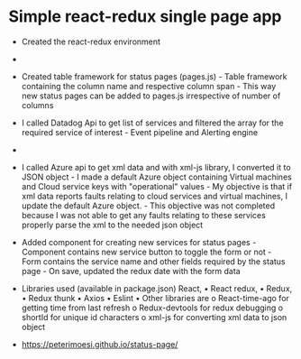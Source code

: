 # Simple react-redux single page app
+ Created the react-redux environment
+
+ Created table framework for status pages (pages.js) - Table framework containing the column name and respective column span - This way new status pages can be added to pages.js irrespective of number of columns
+ I called Datadog Api to get list of services and filtered the array for the required service of interest - Event pipeline and Alerting engine
+ 
+ I called Azure api to get xml data and with xml-js library, I converted it to JSON object - I made a default Azure object containing Virtual machines and Cloud service keys with "operational" values - My objective is that if xml data reports faults relating to cloud services and virtual machines, I update the default Azure object. - This objective was not completed because I was not able to get any faults relating to these services properly parse the xml to the needed json object
+ Added component for creating new services for status pages - Component contains new service button to toggle the form or not - Form contains the service name and other fields required by the status page - On save, updated the redux date with the form data

+ Libraries used (available in package.json)
React,
•	 React redux,
•	Redux,
•	Redux thunk
•	Axios
•	Eslint
•	Other libraries are
o	React-time-ago for getting time from last refresh
o	Redux-devtools for redux debugging
o	shortId for unique id characters
o	xml-js for converting xml data to json object
		
	
	
	
+ https://peterimoesi.github.io/status-page/
